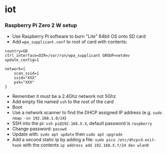# iot

### Raspberry Pi Zero 2 W setup

* Use Raspberry Pi software to burn "Lite" 64bit OS onto SD card
* Add `wpa_supplicant.conf` to root of card with contents:

```
country=GB
ctrl_interface=DIR=/var/run/wpa_supplicant GROUP=netdev
update_config=1

network={
	scan_ssid=1
	ssid="XXX"
	psk="XXX"
}
```

* Remember it must be a 2.4Ghz network not 5Ghz
* Add empty file named `ssh` to the root of the card
* Boot
* Use a network scanner to find the DHCP assigned IP address (e.g. `sudo nmap -sn 192.168.1.0/24`)
* SSH into the pi: `ssh pi@192.168.X.X`, default password is `raspberry`
* Change password: `passwd`
* Update with: `sudo apt update` then `sudo apt upgrade`
* Add a second static ip by adding a file: `sudo pico /etc/dhcpcd.exit-hook` with the contents `ip address add 192.168.X.Y/24 dev wlan0`
